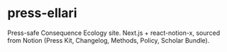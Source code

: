 # press-ellari
Press-safe Consequence Ecology site. Next.js + react-notion-x, sourced from Notion (Press Kit, Changelog, Methods, Policy, Scholar Bundle).
